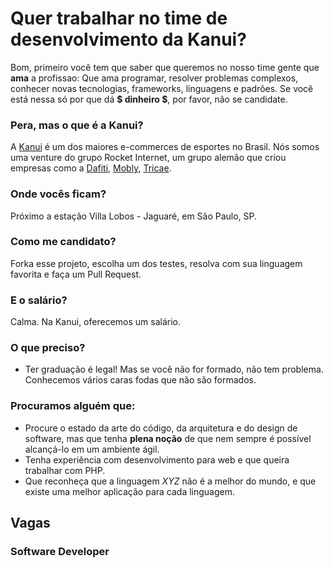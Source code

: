 # Quer trabalhar no time de desenvolvimento da Kanui?


Bom, primeiro você tem que saber que queremos no nosso time gente que **ama** a profissao: Que ama programar, resolver problemas complexos, conhecer novas tecnologias, frameworks, linguagens e padrões. Se você está nessa só por que dá **$ dinheiro $**, por favor, não se candidate.


### Pera, mas o que é a Kanui?
A [Kanui](http://www.kanui.com.br) é um dos maiores e-commerces de esportes no Brasil. Nós somos uma venture do grupo Rocket Internet, um grupo alemão que criou empresas como a [Dafiti](http://www.dafiti.com.br), [Mobly](http://www.mobly.com.br), [Tricae](http://www.tricae.com.br).

### Onde vocês ficam?
Próximo a estação Villa Lobos - Jaguaré, em São Paulo, SP.


### Como me candidato?
Forka esse projeto, escolha um dos testes, resolva com sua linguagem favorita e faça um Pull Request.

### E o salário?
Calma. Na Kanui, oferecemos um salário.

### O que preciso?
* Ter graduação é legal! Mas se você não for formado, não tem problema. Conhecemos vários caras fodas que não são formados.


### Procuramos alguém que:

* Procure o estado da arte do código, da arquitetura e do design de software, mas que tenha **plena noção** de que nem sempre é possível alcançá-lo em um ambiente ágil.
* Tenha experiência com desenvolvimento para web e que queira trabalhar com PHP.
* Que reconheça que a linguagem *XYZ* não é a melhor do mundo, e que existe uma melhor aplicação para cada linguagem.


## Vagas
### Software Developer
